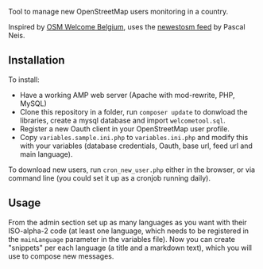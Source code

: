 Tool to manage new OpenStreetMap users monitoring in a country.

Inspired by [OSM Welcome Belgium](https://github.com/osmbe/osm-welcome-belgium), uses the [newestosm feed](http://resultmaps.neis-one.org/newestosm.php) by Pascal Neis.

## Installation ##
To install:
* Have a working AMP web server (Apache with mod-rewrite, PHP, MySQL)
* Clone this repository in a folder, run ```composer update``` to donwload the libraries, create a mysql database and import ```welcometool.sql```.
* Register a new Oauth client in your OpenStreetMap user profile.
* Copy ```variables.sample.ini.php``` to ```variables.ini.php``` and modify this with your variables (database credentials, Oauth, base url, feed url and main language).

To download new users, run ```cron_new_user.php``` either in the browser, or via command line (you could set it up as a cronjob running daily).

## Usage ##
From the admin section set up as many languages as you want with their ISO-alpha-2 code (at least one language, which needs to be registered in the ```mainLanguage``` parameter in the variables file). Now you can create "snippets" per each language (a title and a markdown text), which you will use to compose new messages.
